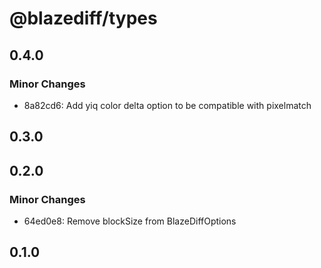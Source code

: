 # @blazediff/types

## 0.4.0

### Minor Changes

- 8a82cd6: Add yiq color delta option to be compatible with pixelmatch

## 0.3.0

## 0.2.0

### Minor Changes

- 64ed0e8: Remove blockSize from BlazeDiffOptions

## 0.1.0
